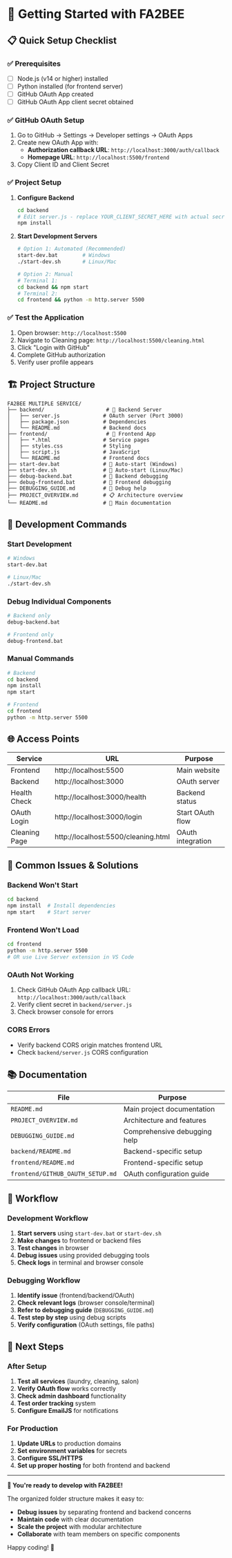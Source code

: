 # 🚀 Getting Started with FA2BEE

## 📋 Quick Setup Checklist

### ✅ Prerequisites
- [ ] Node.js (v14 or higher) installed
- [ ] Python installed (for frontend server)
- [ ] GitHub OAuth App created
- [ ] GitHub OAuth App client secret obtained

### ✅ GitHub OAuth Setup
1. Go to GitHub → Settings → Developer settings → OAuth Apps
2. Create new OAuth App with:
   - **Authorization callback URL**: `http://localhost:3000/auth/callback`
   - **Homepage URL**: `http://localhost:5500/frontend`
3. Copy Client ID and Client Secret

### ✅ Project Setup
1. **Configure Backend**
   ```bash
   cd backend
   # Edit server.js - replace YOUR_CLIENT_SECRET_HERE with actual secret
   npm install
   ```

2. **Start Development Servers**
   ```bash
   # Option 1: Automated (Recommended)
   start-dev.bat        # Windows
   ./start-dev.sh       # Linux/Mac
   
   # Option 2: Manual
   # Terminal 1:
   cd backend && npm start
   # Terminal 2:
   cd frontend && python -m http.server 5500
   ```

### ✅ Test the Application
1. Open browser: `http://localhost:5500`
2. Navigate to Cleaning page: `http://localhost:5500/cleaning.html`
3. Click "Login with GitHub"
4. Complete GitHub authorization
5. Verify user profile appears

## 🏗️ Project Structure

```
FA2BEE MULTIPLE SERVICE/
├── backend/                    # 🔧 Backend Server
│   ├── server.js              # OAuth server (Port 3000)
│   ├── package.json           # Dependencies
│   └── README.md              # Backend docs
├── frontend/                   # 🎨 Frontend App
│   ├── *.html                 # Service pages
│   ├── styles.css             # Styling
│   ├── script.js              # JavaScript
│   └── README.md              # Frontend docs
├── start-dev.bat              # 🚀 Auto-start (Windows)
├── start-dev.sh               # 🚀 Auto-start (Linux/Mac)
├── debug-backend.bat          # 🐛 Backend debugging
├── debug-frontend.bat         # 🐛 Frontend debugging
├── DEBUGGING_GUIDE.md         # 🐛 Debug help
├── PROJECT_OVERVIEW.md        # 📋 Architecture overview
└── README.md                  # 📖 Main documentation
```

## 🔧 Development Commands

### Start Development
```bash
# Windows
start-dev.bat

# Linux/Mac
./start-dev.sh
```

### Debug Individual Components
```bash
# Backend only
debug-backend.bat

# Frontend only
debug-frontend.bat
```

### Manual Commands
```bash
# Backend
cd backend
npm install
npm start

# Frontend
cd frontend
python -m http.server 5500
```

## 🌐 Access Points

| Service | URL | Purpose |
|---------|-----|---------|
| Frontend | http://localhost:5500 | Main website |
| Backend | http://localhost:3000 | OAuth server |
| Health Check | http://localhost:3000/health | Backend status |
| OAuth Login | http://localhost:3000/login | Start OAuth flow |
| Cleaning Page | http://localhost:5500/cleaning.html | OAuth integration |

## 🐛 Common Issues & Solutions

### Backend Won't Start
```bash
cd backend
npm install  # Install dependencies
npm start    # Start server
```

### Frontend Won't Load
```bash
cd frontend
python -m http.server 5500
# OR use Live Server extension in VS Code
```

### OAuth Not Working
1. Check GitHub OAuth App callback URL: `http://localhost:3000/auth/callback`
2. Verify client secret in `backend/server.js`
3. Check browser console for errors

### CORS Errors
- Verify backend CORS origin matches frontend URL
- Check `backend/server.js` CORS configuration

## 📚 Documentation

| File | Purpose |
|------|---------|
| `README.md` | Main project documentation |
| `PROJECT_OVERVIEW.md` | Architecture and features |
| `DEBUGGING_GUIDE.md` | Comprehensive debugging help |
| `backend/README.md` | Backend-specific setup |
| `frontend/README.md` | Frontend-specific setup |
| `frontend/GITHUB_OAUTH_SETUP.md` | OAuth configuration guide |

## 🔄 Workflow

### Development Workflow
1. **Start servers** using `start-dev.bat` or `start-dev.sh`
2. **Make changes** to frontend or backend files
3. **Test changes** in browser
4. **Debug issues** using provided debugging tools
5. **Check logs** in terminal and browser console

### Debugging Workflow
1. **Identify issue** (frontend/backend/OAuth)
2. **Check relevant logs** (browser console/terminal)
3. **Refer to debugging guide** (`DEBUGGING_GUIDE.md`)
4. **Test step by step** using debug scripts
5. **Verify configuration** (OAuth settings, file paths)

## 🎯 Next Steps

### After Setup
1. **Test all services** (laundry, cleaning, salon)
2. **Verify OAuth flow** works correctly
3. **Check admin dashboard** functionality
4. **Test order tracking** system
5. **Configure EmailJS** for notifications

### For Production
1. **Update URLs** to production domains
2. **Set environment variables** for secrets
3. **Configure SSL/HTTPS**
4. **Set up proper hosting** for both frontend and backend

---

**🎉 You're ready to develop with FA2BEE!**

The organized folder structure makes it easy to:
- **Debug issues** by separating frontend and backend concerns
- **Maintain code** with clear documentation
- **Scale the project** with modular architecture
- **Collaborate** with team members on specific components

Happy coding! 🚀
